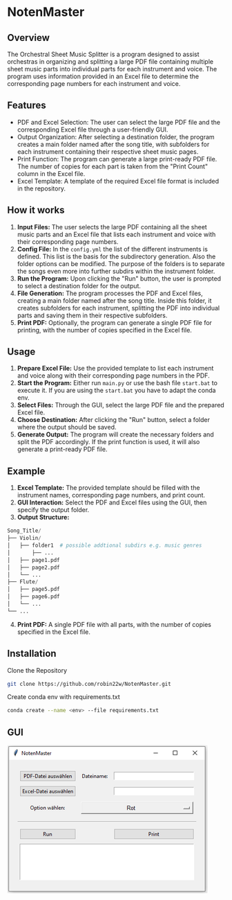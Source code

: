 # NotenMaster

## Overview

The Orchestral Sheet Music Splitter is a program designed to assist orchestras in organizing and splitting a large PDF file containing multiple sheet music parts into individual parts for each instrument and voice. The program uses information provided in an Excel file to determine the corresponding page numbers for each instrument and voice.

## Features
- PDF and Excel Selection: The user can select the large PDF file and the corresponding Excel file through a user-friendly GUI.
- Output Organization: After selecting a destination folder, the program creates a main folder named after the song title, with subfolders for each instrument containing their respective sheet music pages.
- Print Function: The program can generate a large print-ready PDF file. The number of copies for each part is taken from the "Print Count" column in the Excel file.
- Excel Template: A template of the required Excel file format is included in the repository.

## How it works
1. **Input Files:** The user selects the large PDF containing all the sheet music parts and an Excel file that lists each instrument and voice with their corresponding page numbers.
2. **Config File:** In the `config.yml` the list of the different instruments is defined. This list is the basis for the subdirectory generation. Also the folder options can be modified. The purpose of the folders is to separate the songs even more into further subdirs within the instrument folder.
3. **Run the Program:** Upon clicking the "Run" button, the user is prompted to select a destination folder for the output.
4. **File Generation:** The program processes the PDF and Excel files, creating a main folder named after the song title. Inside this folder, it creates subfolders for each instrument, splitting the PDF into individual parts and saving them in their respective subfolders.
5. **Print PDF:** Optionally, the program can generate a single PDF file for printing, with the number of copies specified in the Excel file.

## Usage
1. **Prepare Excel File:** Use the provided template to list each instrument and voice along with their corresponding page numbers in the PDF.
2. **Start the Program:** Either run `main.py` or use the bash file `start.bat` to execute it. If you are using the `start.bat` you have to adapt the conda env.
3. **Select Files:** Through the GUI, select the large PDF file and the prepared Excel file.
4. **Choose Destination:** After clicking the "Run" button, select a folder where the output should be saved.
5. **Generate Output:** The program will create the necessary folders and split the PDF accordingly. If the print function is used, it will also generate a print-ready PDF file.

## Example
1. **Excel Template:** The provided template should be filled with the instrument names, corresponding page numbers, and print count.
2. **GUI Interaction:** Select the PDF and Excel files using the GUI, then specify the output folder.
3. **Output Structure:**
```python
Song_Title/
├── Violin/
│   ├── folder1  # possible addtional subdirs e.g. music genres
│       ├── ...
│   ├── page1.pdf
│   ├── page2.pdf
│   └── ...
├── Flute/
│   ├── page5.pdf
│   ├── page6.pdf
│   └── ...
└── ...
```
4. **Print PDF:** A single PDF file with all parts, with the number of copies specified in the Excel file.

## Installation
Clone the Repository
```bash
git clone https://github.com/robin22w/NotenMaster.git
```

Create conda env with requirements.txt
```bash
conda create --name <env> --file requirements.txt
```
## GUI

![alt text](gui.png)